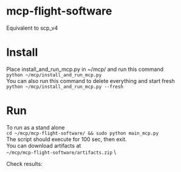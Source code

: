 # mcp-flight-software
Equivalent to scp_v4


# Install
Place install_and_run_mcp.py in ~/mcp/ and run this command \
```python ~/mcp/install_and_run_mcp.py```
\
You can also run this command to delete everything and start fresh \
```python ~/mcp/install_and_run_mcp.py --fresh```

# Run 
To run as a stand alone \
```cd ~/mcp/mcp-flight-software/ && sudo python main_mcp.py``` \
The script should execute for 100 sec, then exit.\
You can download artifacts at \
```~/mcp/mcp-flight-software/artifacts.zip``` 
\

Check results:
